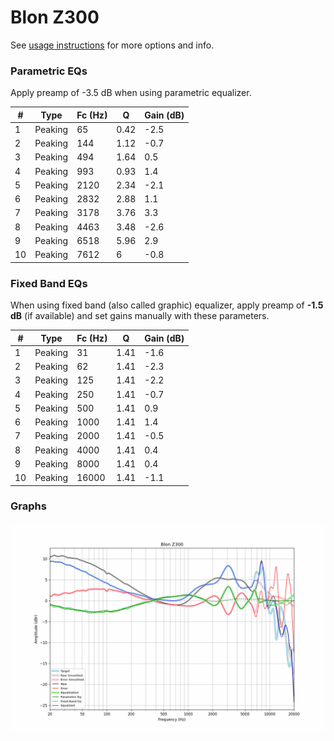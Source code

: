 # Blon Z300
See [usage instructions](https://github.com/jaakkopasanen/AutoEq#usage) for more options and info.

### Parametric EQs
Apply preamp of -3.5 dB when using parametric equalizer.

|   # | Type    |   Fc (Hz) |    Q |   Gain (dB) |
|-----|---------|-----------|------|-------------|
|   1 | Peaking |        65 | 0.42 |        -2.5 |
|   2 | Peaking |       144 | 1.12 |        -0.7 |
|   3 | Peaking |       494 | 1.64 |         0.5 |
|   4 | Peaking |       993 | 0.93 |         1.4 |
|   5 | Peaking |      2120 | 2.34 |        -2.1 |
|   6 | Peaking |      2832 | 2.88 |         1.1 |
|   7 | Peaking |      3178 | 3.76 |         3.3 |
|   8 | Peaking |      4463 | 3.48 |        -2.6 |
|   9 | Peaking |      6518 | 5.96 |         2.9 |
|  10 | Peaking |      7612 | 6    |        -0.8 |

### Fixed Band EQs
When using fixed band (also called graphic) equalizer, apply preamp of **-1.5 dB** (if available) and set gains manually with these parameters.

|   # | Type    |   Fc (Hz) |    Q |   Gain (dB) |
|-----|---------|-----------|------|-------------|
|   1 | Peaking |        31 | 1.41 |        -1.6 |
|   2 | Peaking |        62 | 1.41 |        -2.3 |
|   3 | Peaking |       125 | 1.41 |        -2.2 |
|   4 | Peaking |       250 | 1.41 |        -0.7 |
|   5 | Peaking |       500 | 1.41 |         0.9 |
|   6 | Peaking |      1000 | 1.41 |         1.4 |
|   7 | Peaking |      2000 | 1.41 |        -0.5 |
|   8 | Peaking |      4000 | 1.41 |         0.4 |
|   9 | Peaking |      8000 | 1.41 |         0.4 |
|  10 | Peaking |     16000 | 1.41 |        -1.1 |

### Graphs
![](./Blon%20Z300.png)
